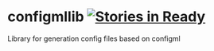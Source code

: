 # configmllib [![Stories in Ready](https://badge.waffle.io/configml/configmllib.png?label=ready&title=Ready)](https://waffle.io/configml/configmllib)

Library for generation config files based on configml
